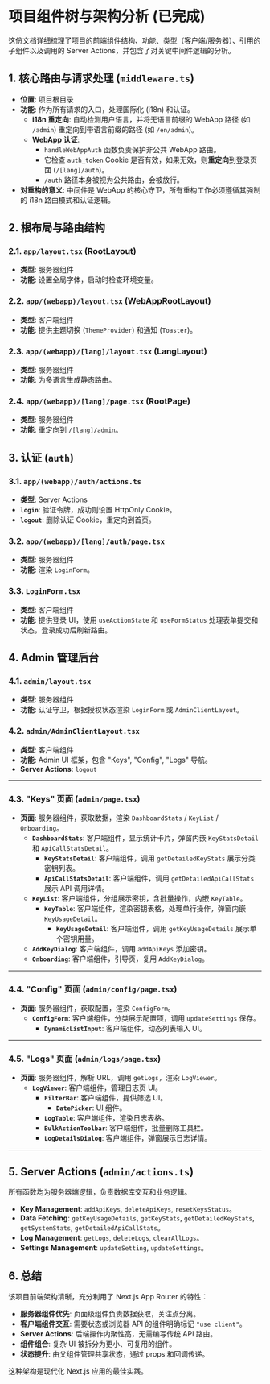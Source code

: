 # 项目组件树与架构分析 (已完成)

这份文档详细梳理了项目的前端组件结构、功能、类型（客户端/服务器）、引用的子组件以及调用的 Server Actions，并包含了对关键中间件逻辑的分析。

## 1. 核心路由与请求处理 (`middleware.ts`)

- **位置**: 项目根目录
- **功能**: 作为所有请求的入口，处理国际化 (i18n) 和认证。
  - **i18n 重定向**: 自动检测用户语言，并将无语言前缀的 WebApp 路径 (如 `/admin`) 重定向到带语言前缀的路径 (如 `/en/admin`)。
  - **WebApp 认证**:
    - `handleWebAppAuth` 函数负责保护非公共 WebApp 路由。
    - 它检查 `auth_token` Cookie 是否有效，如果无效，则**重定向**到登录页面 (`/[lang]/auth`)。
    - `/auth` 路径本身被视为公共路由，会被放行。
- **对重构的意义**: 中间件是 WebApp 的核心守卫，所有重构工作必须遵循其强制的 i18n 路由模式和认证逻辑。

## 2. 根布局与路由结构

### 2.1. `app/layout.tsx` (RootLayout)
- **类型**: 服务器组件
- **功能**: 设置全局字体，启动时检查环境变量。

### 2.2. `app/(webapp)/layout.tsx` (WebAppRootLayout)
- **类型**: 客户端组件
- **功能**: 提供主题切换 (`ThemeProvider`) 和通知 (`Toaster`)。

### 2.3. `app/(webapp)/[lang]/layout.tsx` (LangLayout)
- **类型**: 服务器组件
- **功能**: 为多语言生成静态路由。

### 2.4. `app/(webapp)/[lang]/page.tsx` (RootPage)
- **类型**: 服务器组件
- **功能**: 重定向到 `/[lang]/admin`。

## 3. 认证 (`auth`)

### 3.1. `app/(webapp)/auth/actions.ts`
- **类型**: Server Actions
- **`login`**: 验证令牌，成功则设置 HttpOnly Cookie。
- **`logout`**: 删除认证 Cookie，重定向到首页。

### 3.2. `app/(webapp)/[lang]/auth/page.tsx`
- **类型**: 服务器组件
- **功能**: 渲染 `LoginForm`。

### 3.3. `LoginForm.tsx`
- **类型**: 客户端组件
- **功能**: 提供登录 UI，使用 `useActionState` 和 `useFormStatus` 处理表单提交和状态，登录成功后刷新路由。

## 4. Admin 管理后台

### 4.1. `admin/layout.tsx`
- **类型**: 服务器组件
- **功能**: 认证守卫，根据授权状态渲染 `LoginForm` 或 `AdminClientLayout`。

### 4.2. `admin/AdminClientLayout.tsx`
- **类型**: 客户端组件
- **功能**: Admin UI 框架，包含 "Keys", "Config", "Logs" 导航。
- **Server Actions**: `logout`

---

### 4.3. "Keys" 页面 (`admin/page.tsx`)

- **页面**: 服务器组件，获取数据，渲染 `DashboardStats` / `KeyList` / `Onboarding`。
  - **`DashboardStats`**: 客户端组件，显示统计卡片，弹窗内嵌 `KeyStatsDetail` 和 `ApiCallStatsDetail`。
    - **`KeyStatsDetail`**: 客户端组件，调用 `getDetailedKeyStats` 展示分类密钥列表。
    - **`ApiCallStatsDetail`**: 客户端组件，调用 `getDetailedApiCallStats` 展示 API 调用详情。
  - **`KeyList`**: 客户端组件，分组展示密钥，含批量操作，内嵌 `KeyTable`。
    - **`KeyTable`**: 客户端组件，渲染密钥表格，处理单行操作，弹窗内嵌 `KeyUsageDetail`。
      - **`KeyUsageDetail`**: 客户端组件，调用 `getKeyUsageDetails` 展示单个密钥用量。
  - **`AddKeyDialog`**: 客户端组件，调用 `addApiKeys` 添加密钥。
  - **`Onboarding`**: 客户端组件，引导页，复用 `AddKeyDialog`。

---

### 4.4. "Config" 页面 (`admin/config/page.tsx`)

- **页面**: 服务器组件，获取配置，渲染 `ConfigForm`。
  - **`ConfigForm`**: 客户端组件，分类展示配置项，调用 `updateSettings` 保存。
    - **`DynamicListInput`**: 客户端组件，动态列表输入 UI。

---

### 4.5. "Logs" 页面 (`admin/logs/page.tsx`)

- **页面**: 服务器组件，解析 URL，调用 `getLogs`，渲染 `LogViewer`。
  - **`LogViewer`**: 客户端组件，管理日志页 UI。
    - **`FilterBar`**: 客户端组件，提供筛选 UI。
      - **`DatePicker`**: UI 组件。
    - **`LogTable`**: 客户端组件，渲染日志表格。
    - **`BulkActionToolbar`**: 客户端组件，批量删除工具栏。
    - **`LogDetailsDialog`**: 客户端组件，弹窗展示日志详情。

---

## 5. Server Actions (`admin/actions.ts`)

所有函数均为服务器端逻辑，负责数据库交互和业务逻辑。

- **Key Management**: `addApiKeys`, `deleteApiKeys`, `resetKeysStatus`。
- **Data Fetching**: `getKeyUsageDetails`, `getKeyStats`, `getDetailedKeyStats`, `getSystemStats`, `getDetailedApiCallStats`。
- **Log Management**: `getLogs`, `deleteLogs`, `clearAllLogs`。
- **Settings Management**: `updateSetting`, `updateSettings`。

## 6. 总结

该项目前端架构清晰，充分利用了 Next.js App Router 的特性：
- **服务器组件优先**: 页面级组件负责数据获取，关注点分离。
- **客户端组件交互**: 需要状态或浏览器 API 的组件明确标记 `"use client"`。
- **Server Actions**: 后端操作内聚性高，无需编写传统 API 路由。
- **组件组合**: 复杂 UI 被拆分为更小、可复用的组件。
- **状态提升**: 由父组件管理共享状态，通过 props 和回调传递。

这种架构是现代化 Next.js 应用的最佳实践。